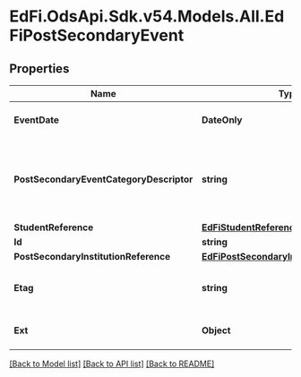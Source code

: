 # EdFi.OdsApi.Sdk.v54.Models.All.EdFiPostSecondaryEvent

## Properties

Name | Type | Description | Notes
------------ | ------------- | ------------- | -------------
**EventDate** | **DateOnly** | The date the event occurred or was recorded. | 
**PostSecondaryEventCategoryDescriptor** | **string** | The PostSecondaryEvent that is logged (e.g., FAFSA application, college application, college acceptance). | 
**StudentReference** | [**EdFiStudentReference**](EdFiStudentReference.md) |  | 
**Id** | **string** |  | [optional] 
**PostSecondaryInstitutionReference** | [**EdFiPostSecondaryInstitutionReference**](EdFiPostSecondaryInstitutionReference.md) |  | [optional] 
**Etag** | **string** | A unique system-generated value that identifies the version of the resource. | [optional] 
**Ext** | **Object** | Extensions to the PostSecondaryEvent entity. | [optional] 

[[Back to Model list]](../../README.md#documentation-for-models) [[Back to API list]](../../README.md#documentation-for-api-endpoints) [[Back to README]](../../README.md)

